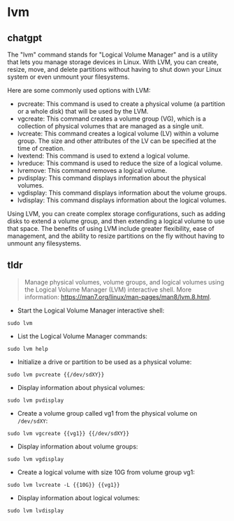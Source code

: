# lvm 
## chatgpt 
The "lvm" command stands for "Logical Volume Manager" and is a utility that lets you manage storage devices in Linux. With LVM, you can create, resize, move, and delete partitions without having to shut down your Linux system or even unmount your filesystems.

Here are some commonly used options with LVM:

- pvcreate: This command is used to create a physical volume (a partition or a whole disk) that will be used by the LVM.
- vgcreate: This command creates a volume group (VG), which is a collection of physical volumes that are managed as a single unit.
- lvcreate: This command creates a logical volume (LV) within a volume group. The size and other attributes of the LV can be specified at the time of creation.
- lvextend: This command is used to extend a logical volume.
- lvreduce: This command is used to reduce the size of a logical volume.
- lvremove: This command removes a logical volume.
- pvdisplay: This command displays information about the physical volumes.
- vgdisplay: This command displays information about the volume groups.
- lvdisplay: This command displays information about the logical volumes.

Using LVM, you can create complex storage configurations, such as adding disks to extend a volume group, and then extending a logical volume to use that space. The benefits of using LVM include greater flexibility, ease of management, and the ability to resize partitions on the fly without having to unmount any filesystems. 

## tldr 
 
> Manage physical volumes, volume groups, and logical volumes using the Logical Volume Manager (LVM) interactive shell.
> More information: <https://man7.org/linux/man-pages/man8/lvm.8.html>.

- Start the Logical Volume Manager interactive shell:

`sudo lvm`

- List the Logical Volume Manager commands:

`sudo lvm help`

- Initialize a drive or partition to be used as a physical volume:

`sudo lvm pvcreate {{/dev/sdXY}}`

- Display information about physical volumes:

`sudo lvm pvdisplay`

- Create a volume group called vg1 from the physical volume on `/dev/sdXY`:

`sudo lvm vgcreate {{vg1}} {{/dev/sdXY}}`

- Display information about volume groups:

`sudo lvm vgdisplay`

- Create a logical volume with size 10G from volume group vg1:

`sudo lvm lvcreate -L {{10G}} {{vg1}}`

- Display information about logical volumes:

`sudo lvm lvdisplay`
